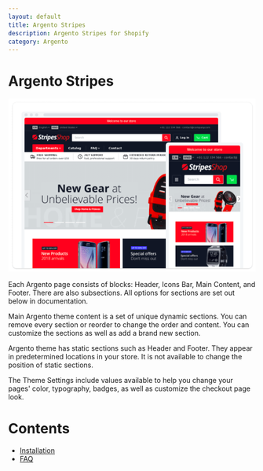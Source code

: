 ```yaml
---
layout: default
title: Argento Stripes
description: Argento Stripes for Shopify
category: Argento
---
```


# Argento Stripes

![Argento Stripes for Shopify](/images/shopify/argento-stripes.png)

Each Argento page consists of blocks: Header, Icons Bar, Main Content, and Footer. There are also subsections. All options for sections are set out below in documentation.  

Main Argento theme content is a set of unique dynamic sections. You can remove every section or reorder to change the order and content. You can customize the sections as well as add a brand new section. 
 
Argento theme has static sections such as Header and Footer. They appear in predetermined locations in your store. It is not available to change the position of static sections.

The Theme Settings include values available to help you change your pages' color, typography, badges, as well as customize the checkout page look.


# Contents

 -  [Installation](/shopify/argento/installation/)
 -  [FAQ](FAQ/)
